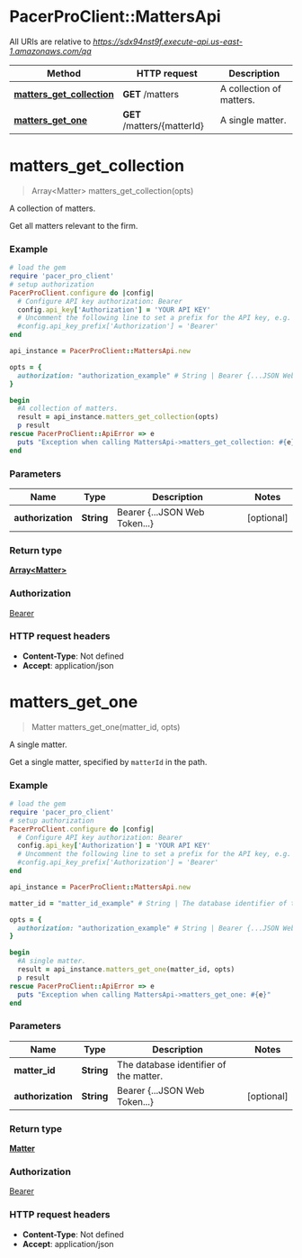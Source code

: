 # PacerProClient::MattersApi

All URIs are relative to *https://sdx94nst9f.execute-api.us-east-1.amazonaws.com/qa*

Method | HTTP request | Description
------------- | ------------- | -------------
[**matters_get_collection**](MattersApi.md#matters_get_collection) | **GET** /matters | A collection of matters.
[**matters_get_one**](MattersApi.md#matters_get_one) | **GET** /matters/{matterId} | A single matter.


# **matters_get_collection**
> Array&lt;Matter&gt; matters_get_collection(opts)

A collection of matters.

Get all matters relevant to the firm.

### Example
```ruby
# load the gem
require 'pacer_pro_client'
# setup authorization
PacerProClient.configure do |config|
  # Configure API key authorization: Bearer
  config.api_key['Authorization'] = 'YOUR API KEY'
  # Uncomment the following line to set a prefix for the API key, e.g. 'Bearer' (defaults to nil)
  #config.api_key_prefix['Authorization'] = 'Bearer'
end

api_instance = PacerProClient::MattersApi.new

opts = { 
  authorization: "authorization_example" # String | Bearer {...JSON Web Token...}
}

begin
  #A collection of matters.
  result = api_instance.matters_get_collection(opts)
  p result
rescue PacerProClient::ApiError => e
  puts "Exception when calling MattersApi->matters_get_collection: #{e}"
end
```

### Parameters

Name | Type | Description  | Notes
------------- | ------------- | ------------- | -------------
 **authorization** | **String**| Bearer {...JSON Web Token...} | [optional] 

### Return type

[**Array&lt;Matter&gt;**](Matter.md)

### Authorization

[Bearer](../README.md#Bearer)

### HTTP request headers

 - **Content-Type**: Not defined
 - **Accept**: application/json



# **matters_get_one**
> Matter matters_get_one(matter_id, opts)

A single matter.

Get a single matter, specified by `matterId` in the path.

### Example
```ruby
# load the gem
require 'pacer_pro_client'
# setup authorization
PacerProClient.configure do |config|
  # Configure API key authorization: Bearer
  config.api_key['Authorization'] = 'YOUR API KEY'
  # Uncomment the following line to set a prefix for the API key, e.g. 'Bearer' (defaults to nil)
  #config.api_key_prefix['Authorization'] = 'Bearer'
end

api_instance = PacerProClient::MattersApi.new

matter_id = "matter_id_example" # String | The database identifier of the matter.

opts = { 
  authorization: "authorization_example" # String | Bearer {...JSON Web Token...}
}

begin
  #A single matter.
  result = api_instance.matters_get_one(matter_id, opts)
  p result
rescue PacerProClient::ApiError => e
  puts "Exception when calling MattersApi->matters_get_one: #{e}"
end
```

### Parameters

Name | Type | Description  | Notes
------------- | ------------- | ------------- | -------------
 **matter_id** | **String**| The database identifier of the matter. | 
 **authorization** | **String**| Bearer {...JSON Web Token...} | [optional] 

### Return type

[**Matter**](Matter.md)

### Authorization

[Bearer](../README.md#Bearer)

### HTTP request headers

 - **Content-Type**: Not defined
 - **Accept**: application/json



